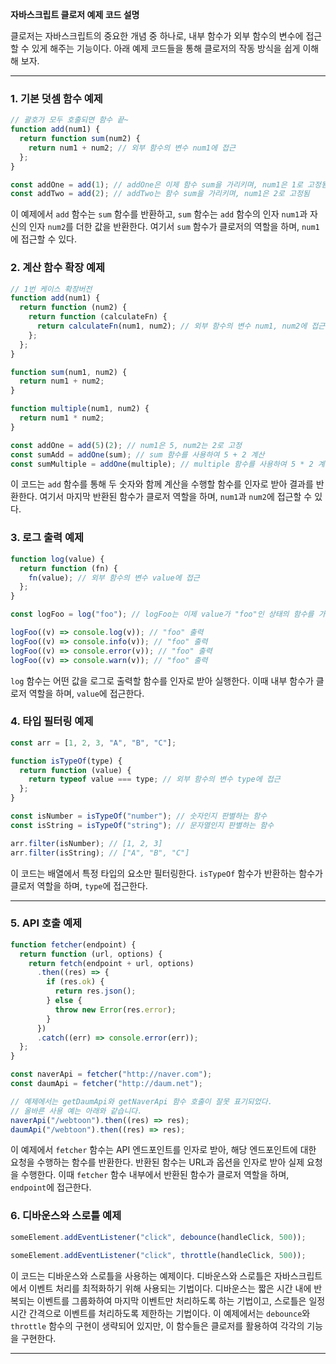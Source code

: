 <!-- @format -->

**자바스크립트 클로저 예제 코드 설명**

클로저는 자바스크립트의 중요한 개념 중 하나로, 내부 함수가 외부 함수의 변수에 접근할 수 있게 해주는 기능이다. 아래 예제 코드들을 통해 클로저의 작동 방식을 쉽게 이해해 보자.

---

### 1. 기본 덧셈 함수 예제

```js
// 괄호가 모두 호출되면 함수 끝~
function add(num1) {
  return function sum(num2) {
    return num1 + num2; // 외부 함수의 변수 num1에 접근
  };
}

const addOne = add(1); // addOne은 이제 함수 sum을 가리키며, num1은 1로 고정됨
const addTwo = add(2); // addTwo는 함수 sum을 가리키며, num1은 2로 고정됨
```

이 예제에서 `add` 함수는 `sum` 함수를 반환하고, `sum` 함수는 `add` 함수의 인자 `num1`과 자신의 인자 `num2`를 더한 값을 반환한다. 여기서 `sum` 함수가 클로저의 역할을 하며, `num1`에 접근할 수 있다.

### 2. 계산 함수 확장 예제

```js
// 1번 케이스 확장버전
function add(num1) {
  return function (num2) {
    return function (calculateFn) {
      return calculateFn(num1, num2); // 외부 함수의 변수 num1, num2에 접근
    };
  };
}

function sum(num1, num2) {
  return num1 + num2;
}

function multiple(num1, num2) {
  return num1 * num2;
}

const addOne = add(5)(2); // num1은 5, num2는 2로 고정
const sumAdd = addOne(sum); // sum 함수를 사용하여 5 + 2 계산
const sumMultiple = addOne(multiple); // multiple 함수를 사용하여 5 * 2 계산
```

이 코드는 `add` 함수를 통해 두 숫자와 함께 계산을 수행할 함수를 인자로 받아 결과를 반환한다. 여기서 마지막 반환된 함수가 클로저 역할을 하며, `num1`과 `num2`에 접근할 수 있다.

### 3. 로그 출력 예제

```js
function log(value) {
  return function (fn) {
    fn(value); // 외부 함수의 변수 value에 접근
  };
}

const logFoo = log("foo"); // logFoo는 이제 value가 "foo"인 상태의 함수를 가리킴

logFoo((v) => console.log(v)); // "foo" 출력
logFoo((v) => console.info(v)); // "foo" 출력
logFoo((v) => console.error(v)); // "foo" 출력
logFoo((v) => console.warn(v)); // "foo" 출력
```

`log` 함수는 어떤 값을 로그로 출력할 함수를 인자로 받아 실행한다. 이때 내부 함수가 클로저 역할을 하며, `value`에 접근한다.

### 4. 타입 필터링 예제

```js
const arr = [1, 2, 3, "A", "B", "C"];

function isTypeOf(type) {
  return function (value) {
    return typeof value === type; // 외부 함수의 변수 type에 접근
  };
}

const isNumber = isTypeOf("number"); // 숫자인지 판별하는 함수
const isString = isTypeOf("string"); // 문자열인지 판별하는 함수

arr.filter(isNumber); // [1, 2, 3]
arr.filter(isString); // ["A", "B", "C"]
```

이 코드는 배열에서 특정 타입의 요소만 필터링한다. `isTypeOf` 함수가 반환하는 함수가 클로저 역할을 하며, `type`에 접근한다.

---

### 5. API 호출 예제

```js
function fetcher(endpoint) {
  return function (url, options) {
    return fetch(endpoint + url, options)
      .then((res) => {
        if (res.ok) {
          return res.json();
        } else {
          throw new Error(res.error);
        }
      })
      .catch((err) => console.error(err));
  };
}

const naverApi = fetcher("http://naver.com");
const daumApi = fetcher("http://daum.net");

// 예제에서는 getDaumApi와 getNaverApi 함수 호출이 잘못 표기되었다.
// 올바른 사용 예는 아래와 같습니다.
naverApi("/webtoon").then((res) => res);
daumApi("/webtoon").then((res) => res);
```

이 예제에서 `fetcher` 함수는 API 엔드포인트를 인자로 받아, 해당 엔드포인트에 대한 요청을 수행하는 함수를 반환한다. 반환된 함수는 URL과 옵션을 인자로 받아 실제 요청을 수행한다. 이때 `fetcher` 함수 내부에서 반환된 함수가 클로저 역할을 하며, `endpoint`에 접근한다.

### 6. 디바운스와 스로틀 예제

```js
someElement.addEventListener("click", debounce(handleClick, 500));

someElement.addEventListener("click", throttle(handleClick, 500));
```

이 코드는 디바운스와 스로틀을 사용하는 예제이다. 디바운스와 스로틀은 자바스크립트에서 이벤트 처리를 최적화하기 위해 사용되는 기법이다. 디바운스는 짧은 시간 내에 반복되는 이벤트를 그룹화하여 마지막 이벤트만 처리하도록 하는 기법이고, 스로틀은 일정 시간 간격으로 이벤트를 처리하도록 제한하는 기법이다. 이 예제에서는 `debounce`와 `throttle` 함수의 구현이 생략되어 있지만, 이 함수들은 클로저를 활용하여 각각의 기능을 구현한다.

---
